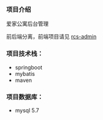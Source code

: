 
### 项目介绍

爱家公寓后台管理

前后端分离，前端项目请见 [rcs-admin](https://github.com/fikyair/rcs-admin)

### 项目技术栈：
- springboot
- mybatis
- maven

### 项目数据库：
- mysql 5.7
